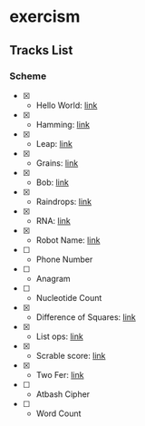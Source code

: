# exercism

Tracks List
---

### Scheme

- [x] - Hello World: [link](https://exercism.io/my/solutions/aec52e8e31f9460a9e6197cfe97d5ac5)
- [x] - Hamming: [link](https://exercism.io/my/solutions/b622315ddac849219f5a40624f92d5e9)
- [x] - Leap: [link](https://exercism.io/my/solutions/c73525e69d644157b89c56bfa3cb4048) 
- [x] - Grains: [link](https://exercism.io/my/solutions/10777951ed9e4c2b8cc69f3f9f4874b9)
- [x] - Bob: [link](https://exercism.io/my/solutions/62ac4b28b10343858113e8b6cbdab5e0)
- [x] - Raindrops: [link](https://exercism.io/my/solutions/a8671958741545f691377c0fa8d91032)
- [x] - RNA: [link](https://exercism.io/my/solutions/7e214141d3e146edb85c843dee785444)
- [x] - Robot Name: [link](https://exercism.io/my/solutions/d183aa4174df497c9e34c45c4755c2e6)
- [ ] - Phone Number
- [ ] - Anagram
- [ ] - Nucleotide Count
- [x] - Difference of Squares: [link](https://exercism.io/my/solutions/03537bed85a94321aa1d740b552dd4d1)
- [x] - List ops: [link](https://exercism.io/my/solutions/a3297aec1d7f4d6a97222c4ad5279e92)
- [x] - Scrable score: [link](https://exercism.io/my/solutions/81907e6f341443f499e036dd57317c6e)
- [x] - Two Fer: [link](https://exercism.io/my/solutions/a966c32cea2d46deacd66f4ca400618d)
- [ ] - Atbash Cipher
- [ ] - Word Count
